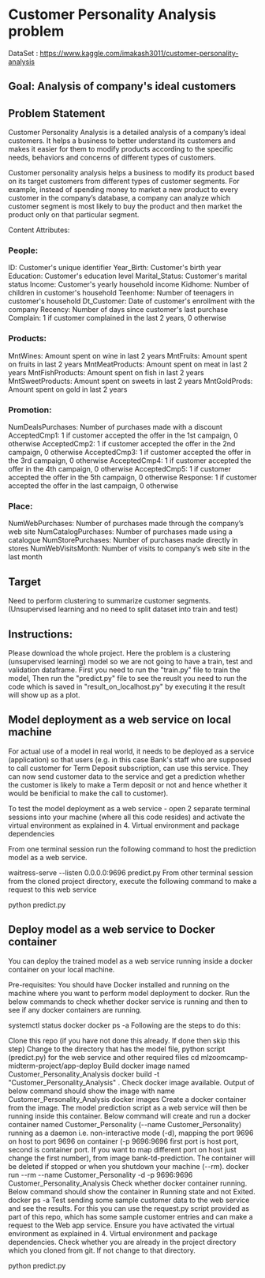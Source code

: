 # Customer Personality Analysis problem
DataSet : https://www.kaggle.com/imakash3011/customer-personality-analysis

## Goal: Analysis of company's ideal customers

## Problem Statement

Customer Personality Analysis is a detailed analysis of a company’s ideal customers. It helps a business to better understand its customers and makes it easier for them to modify products according to the specific needs, behaviors and concerns of different types of customers.

Customer personality analysis helps a business to modify its product based on its target customers from different types of customer segments. For example, instead of spending money to market a new product to every customer in the company’s database, a company can analyze which customer segment is most likely to buy the product and then market the product only on that particular segment.

Content Attributes:

### People:

ID: Customer's unique identifier
Year_Birth: Customer's birth year
Education: Customer's education level
Marital_Status: Customer's marital status
Income: Customer's yearly household income
Kidhome: Number of children in customer's household
Teenhome: Number of teenagers in customer's household
Dt_Customer: Date of customer's enrollment with the company
Recency: Number of days since customer's last purchase
Complain: 1 if customer complained in the last 2 years, 0 otherwise


### Products:

MntWines: Amount spent on wine in last 2 years
MntFruits: Amount spent on fruits in last 2 years
MntMeatProducts: Amount spent on meat in last 2 years
MntFishProducts: Amount spent on fish in last 2 years
MntSweetProducts: Amount spent on sweets in last 2 years
MntGoldProds: Amount spent on gold in last 2 years


### Promotion:

NumDealsPurchases: Number of purchases made with a discount
AcceptedCmp1: 1 if customer accepted the offer in the 1st campaign, 0 otherwise
AcceptedCmp2: 1 if customer accepted the offer in the 2nd campaign, 0 otherwise
AcceptedCmp3: 1 if customer accepted the offer in the 3rd campaign, 0 otherwise
AcceptedCmp4: 1 if customer accepted the offer in the 4th campaign, 0 otherwise
AcceptedCmp5: 1 if customer accepted the offer in the 5th campaign, 0 otherwise
Response: 1 if customer accepted the offer in the last campaign, 0 otherwise


### Place:

NumWebPurchases: Number of purchases made through the company’s web site
NumCatalogPurchases: Number of purchases made using a catalogue
NumStorePurchases: Number of purchases made directly in stores
NumWebVisitsMonth: Number of visits to company’s web site in the last month


## Target
Need to perform clustering to summarize customer segments. (Unsupervised learning and no need to split dataset into train and test)

## Instructions:

Please download the whole project. Here the problem is a clustering (unsupervised learning) model so we are not going to have a train, test and validation dataframe. First you need to run the "train.py" file to train the model, Then run the "predict.py" file to see the reuslt you need to run the code which is saved in "result_on_localhost.py" by executing it the result will show up as a plot.

## Model deployment as a web service on local machine
For actual use of a model in real world, it needs to be deployed as a service (application) so that users (e.g. in this case Bank's staff who are supposed to call customer for Term Deposit subscription, can use this service. They can now send customer data to the service and get a prediction whether the customer is likely to make a Term deposit or not and hence whether it would be benificial to make the call to customer).

To test the model deployment as a web service - open 2 separate terminal sessions into your machine (where all this code resides) and activate the virtual environment as explained in 4. Virtual environment and package dependencies

From one terminal session run the following command to host the prediction model as a web service.

waitress-serve --listen 0.0.0.0:9696 predict.py
From other terminal session from the cloned project directory, execute the following command to make a request to this web service

python predict.py

## Deploy model as a web service to Docker container
You can deploy the trained model as a web service running inside a docker container on your local machine.

Pre-requisites: You should have Docker installed and running on the machine where you want to perform model deployment to docker. Run the below commands to check whether docker service is running and then to see if any docker containers are running.

systemctl status docker
docker ps -a
Following are the steps to do this:

Clone this repo (if you have not done this already. If done then skip this step)
Change to the directory that has the model file, python script (predict.py) for the web service and other required files
cd mlzoomcamp-midterm-project/app-deploy
Build docker image named Customer_Personality_Analysis
docker build -t "Customer_Personality_Analysis" .
Check docker image available. Output of below command should show the image with name Customer_Personality_Analysis
docker images
Create a docker container from the image. The model prediction script as a web service will then be running inside this container. Below command will create and run a docker container named Customer_Personality (--name Customer_Personality) running as a daemon i.e. non-interactive mode (-d), mapping the port 9696 on host to port 9696 on container (-p 9696:9696 first port is host port, second is container port. If you want to map different port on host just change the first number), from image bank-td-prediction. The container will be deleted if stopped or when you shutdown your machine (--rm).
docker run --rm --name Customer_Personality -d -p 9696:9696 Customer_Personality_Analysis
Check whether docker container running. Below command should show the container in Running state and not Exited.
docker ps -a
Test sending some sample customer data to the web service and see the results. For this you can use the request.py script provided as part of this repo, which has some sample customer entries and can make a request to the Web app service. Ensure you have activated the virtual environment as explained in 4. Virtual environment and package dependencies.
Check whether you are already in the project directory which you cloned from git. If not change to that directory.

python predict.py

